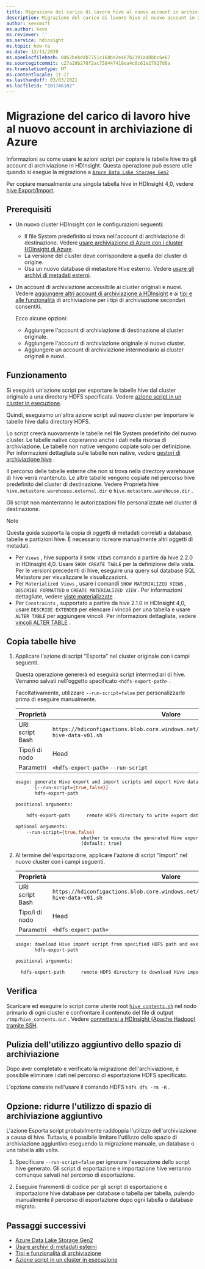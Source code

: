 ```yaml
---
title: Migrazione del carico di lavoro hive al nuovo account in archiviazione di Azure
description: Migrazione del carico di lavoro hive al nuovo account in archiviazione di Azure
author: kevxmsft
ms.author: kevx
ms.reviewer: ''
ms.service: hdinsight
ms.topic: how-to
ms.date: 12/11/2020
ms.openlocfilehash: 0d62bebddb7751c168ba2e487b2391a40bbc6e67
ms.sourcegitcommit: c27a20b278f2ac758447418ea4c8c61e27927d6a
ms.translationtype: MT
ms.contentlocale: it-IT
ms.lasthandoff: 03/03/2021
ms.locfileid: "101746102"
---
```

# <a name="hive-workload-migration-to-new-account-in-azure-storage"></a>Migrazione del carico di lavoro hive al nuovo account in archiviazione di Azure

Informazioni su come usare le azioni script per copiare le tabelle hive tra gli account di archiviazione in HDInsight. Questa operazione può essere utile quando si esegue la migrazione a [`Azure Data Lake Storage Gen2`](../hdinsight-hadoop-use-data-lake-storage-gen2.md) .

Per copiare manualmente una singola tabella hive in HDInsight 4,0, vedere [hive Export/Import](https://cwiki.apache.org/confluence/display/Hive/LanguageManual+ImportExport).

## <a name="prerequisites"></a>Prerequisiti

* Un nuovo cluster HDInsight con le configurazioni seguenti:
  * Il file System predefinito si trova nell'account di archiviazione di destinazione. Vedere [usare archiviazione di Azure con i cluster HDInsight di Azure](../hdinsight-hadoop-use-blob-storage.md).
  * La versione del cluster deve corrispondere a quella del cluster di origine.
  * Usa un nuovo database di metastore Hive esterno. Vedere [usare gli archivi di metadati esterni](../hdinsight-use-external-metadata-stores.md#select-a-custom-metastore-during-cluster-creation).
* Un account di archiviazione accessibile ai cluster originali e nuovi. Vedere [aggiungere altri account di archiviazione a HDInsight](../hdinsight-hadoop-add-storage.md) e ai [tipi e alle funzionalità](../hdinsight-hadoop-compare-storage-options.md#storage-types-and-features) di archiviazione per i tipi di archiviazione secondari consentiti.

    Ecco alcune opzioni:
  * Aggiungere l'account di archiviazione di destinazione al cluster originale.
  * Aggiungere l'account di archiviazione originale al nuovo cluster.
  * Aggiungere un account di archiviazione intermediario ai cluster originali e nuovi.

## <a name="how-it-works"></a>Funzionamento

Si eseguirà un'azione script per esportare le tabelle hive dal cluster originale a una directory HDFS specificata. Vedere [azione script in un cluster in esecuzione](../hdinsight-hadoop-customize-cluster-linux.md#script-action-to-a-running-cluster).

Quindi, eseguiamo un'altra azione script sul nuovo cluster per importare le tabelle hive dalla directory HDFS.

Lo script creerà nuovamente le tabelle nel file System predefinito del nuovo cluster. Le tabelle native copieranno anche i dati nella risorsa di archiviazione. Le tabelle non native vengono copiate solo per definizione. Per informazioni dettagliate sulle tabelle non native, vedere [gestori di archiviazione hive](https://cwiki.apache.org/confluence/display/Hive/StorageHandlers) .

Il percorso delle tabelle esterne che non si trova nella directory warehouse di hive verrà mantenuto. Le altre tabelle vengono copiate nel percorso hive predefinito del cluster di destinazione. Vedere Proprietà hive `hive.metastore.warehouse.external.dir` e `hive.metastore.warehouse.dir` .

Gli script non manterranno le autorizzazioni file personalizzate nel cluster di destinazione.

> [!NOTE]
>
> Questa guida supporta la copia di oggetti di metadati correlati a database, tabelle e partizioni hive. È necessario ricreare manualmente altri oggetti di metadati.
>
> * Per `Views` , hive supporta il `SHOW VIEWS` comando a partire da hive 2.2.0 in HDInsight 4,0. Usare `SHOW CREATE TABLE` per la definizione della vista. Per le versioni precedenti di hive, eseguire una query sul database SQL Metastore per visualizzare le visualizzazioni.
> * Per `Materialized Views` , usare i comandi `SHOW MATERIALIZED VIEWS` , `DESCRIBE FORMATTED` e `CREATE MATERIALIZED VIEW` . Per informazioni dettagliate, vedere [viste materializzate](https://cwiki.apache.org/confluence/display/Hive/Materialized+views) .
> * Per `Constraints` , supportato a partire da hive 2.1.0 in HDInsight 4,0, usare `DESCRIBE EXTENDED` per elencare i vincoli per una tabella e usare `ALTER TABLE` per aggiungere vincoli. Per informazioni dettagliate, vedere [vincoli ALTER TABLE](https://cwiki.apache.org/confluence/display/Hive/LanguageManual+DDL#LanguageManualDDL-AlterTableConstraints) .

## <a name="copy-hive-tables"></a>Copia tabelle hive

1. Applicare l'azione di script "Esporta" nel cluster originale con i campi seguenti.

    Questa operazione genererà ed eseguirà script intermediari di hive. Verranno salvati nell'oggetto specificato `<hdfs-export-path>` .

    Facoltativamente, utilizzare `--run-script=false` per personalizzarle prima di eseguire manualmente.

    |Proprietà | Valore |
    |---|---|
    |URI script Bash|`https://hdiconfigactions.blob.core.windows.net/linuxhivemigrationv01/export-hive-data-v01.sh`|
    |Tipo/i di nodo|Head|
    |Parametri|`<hdfs-export-path>` `--run-script`|

    ```sh
    usage: generate Hive export and import scripts and export Hive data to specified HDFS path
           [--run-script={true,false}]
           hdfs-export-path

    positional arguments:

        hdfs-export-path      remote HDFS directory to write export data to

    optional arguments:
        --run-script={true,false}
                            whether to execute the generated Hive export script
                            (default: true)
    ```

2. Al termine dell'esportazione, applicare l'azione di script "Import" nel nuovo cluster con i campi seguenti.

    |Proprietà | Valore |
    |---|---|
    |URI script Bash|`https://hdiconfigactions.blob.core.windows.net/linuxhivemigrationv01/import-hive-data-v01.sh`|
    |Tipo/i di nodo|Head|
    |Parametri|`<hdfs-export-path>`|

    ```sh
    usage: download Hive import script from specified HDFS path and execute it
           hdfs-export-path

    positional arguments:

      hdfs-export-path      remote HDFS directory to download Hive import script from

    ```

## <a name="verification"></a>Verifica

Scaricare ed eseguire lo script come utente root [`hive_contents.sh`](https://hdiconfigactions.blob.core.windows.net/linuxhivemigrationv01/hive_contents.sh) nel nodo primario di ogni cluster e confrontare il contenuto del file di output `/tmp/hive_contents.out` . Vedere [connettersi a HDInsight (Apache Hadoop) tramite SSH](../hdinsight-hadoop-linux-use-ssh-unix.md).

## <a name="cleanup-additional-storage-usage"></a>Pulizia dell'utilizzo aggiuntivo dello spazio di archiviazione

Dopo aver completato e verificato la migrazione dell'archiviazione, è possibile eliminare i dati nel percorso di esportazione HDFS specificato.

L'opzione consiste nell'usare il comando HDFS `hdfs dfs -rm -R` .

## <a name="option-reduce-additional-storage-usage"></a>Opzione: ridurre l'utilizzo di spazio di archiviazione aggiuntivo

L'azione Esporta script probabilmente raddoppia l'utilizzo dell'archiviazione a causa di hive. Tuttavia, è possibile limitare l'utilizzo dello spazio di archiviazione aggiuntivo eseguendo la migrazione manuale, un database o una tabella alla volta.

1. Specificare `--run-script=false` per ignorare l'esecuzione dello script hive generato. Gli script di esportazione e importazione hive verranno comunque salvati nel percorso di esportazione.

2. Eseguire frammenti di codice per gli script di esportazione e importazione hive database per database o tabella per tabella, pulendo manualmente il percorso di esportazione dopo ogni tabella o database migrato.

## <a name="next-steps"></a>Passaggi successivi

* [Azure Data Lake Storage Gen2](../hdinsight-hadoop-use-data-lake-storage-gen2.md)
* [Usare archivi di metadati esterni](../hdinsight-use-external-metadata-stores.md#select-a-custom-metastore-during-cluster-creation)
* [Tipi e funzionalità di archiviazione](../hdinsight-hadoop-compare-storage-options.md#storage-types-and-features)
* [Azione script in un cluster in esecuzione](../hdinsight-hadoop-customize-cluster-linux.md#script-action-to-a-running-cluster)
